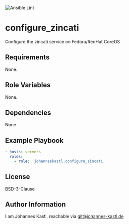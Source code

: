 ![Ansible Lint](https://github.com/johanneskastl/ansible-role-configure_zincati/workflows/Ansible%20Lint/badge.svg)

# configure_zincati

Configure the zincati service on Fedora/RedHat CoreOS

## Requirements

None.

## Role Variables

None.

## Dependencies

None

## Example Playbook

```yaml
- hosts: servers
  roles:
    - role: 'johanneskastl.configure_zincati'
```

## License

BSD-3-Clause

## Author Information

I am Johannes Kastl, reachable via git@johannes-kastl.de
